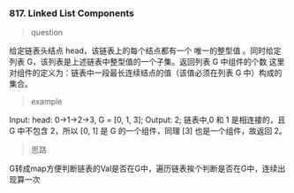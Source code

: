 ### 817. Linked List Components
> question

给定链表头结点 head，该链表上的每个结点都有一个 唯一的整型值 。同时给定列表 G，该列表是上述链表中整型值的一个子集。返回列表 G 中组件的个数
这里对组件的定义为：链表中一段最长连续结点的值（该值必须在列表 G 中）构成的集合。

> example

Input: head: 0->1->2->3, G = [0, 1, 3]; Output: 2; 链表中,0 和 1 是相连接的，且 G 中不包含 2，所以 [0, 1] 是 G 的一个组件，同理 [3] 也是一个组件，故返回 2。

> 思路

G转成map方便判断链表的Val是否在G中，遍历链表挨个判断是否在G中，连续出现算一次
